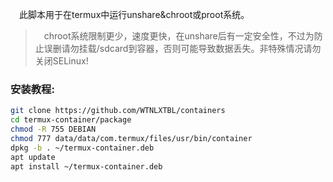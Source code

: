 &emsp;此脚本用于在termux中运行unshare&chroot或proot系统。     
> &emsp;chroot系统限制更少，速度更快，在unshare后有一定安全性，不过为防止误删请勿挂载/sdcard到容器，否则可能导致数据丢失。非特殊情况请勿关闭SELinux!      

### 安装教程:             
```sh
git clone https://github.com/WTNLXTBL/containers
cd termux-container/package
chmod -R 755 DEBIAN
chmod 777 data/data/com.termux/files/usr/bin/container
dpkg -b . ~/termux-container.deb
apt update
apt install ~/termux-container.deb
```
